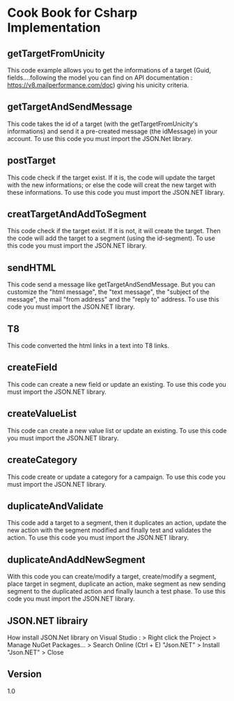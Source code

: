 Cook Book for Csharp Implementation
==


getTargetFromUnicity
--

This code example allows you to get the informations of a target (Guid, fields....following the model you can find on API documentation : https://v8.mailperformance.com/doc) giving his unicity criteria.

getTargetAndSendMessage
--

This code takes the id of a target (with the getTargetFromUnicity's informations) and send it a pre-created message (the idMessage) in your account.
To use this code you must import the JSON.Net library.

postTarget
--

This code check if the target exist. If it is, the code will update the target with the new informations; or else the code will creat the new target with these informations. 
To use this code you must import the JSON.NET library.

creatTargetAndAddToSegment
--

This code check if the target exist. If it is not, it will create the target. Then the code will add the target to a segment (using the id-segment).
To use this code you must import the JSON.NET library.

sendHTML
--

This code send a message like getTargetAndSendMessage. But you can customize the "html message", the "text message", the "subject of the message", the mail "from address" and the "reply to" address.
To use this code you must import the JSON.NET library.

T8
--

This code converted the html links in a text into T8 links.

createField
--

This code can create a new field or update an existing.
To use this code you must import the JSON.NET library.

createValueList
--

This code can create a new value list or update an existing.
To use this code you must import the JSON.NET library.

createCategory
--

This code create or update a category for a campaign.
To use this code you must import the JSON.NET library.

duplicateAndValidate
--

This code add a target to a segment, then it duplicates an action, update the new action with the segment modified and finally test and validates the action.
To use this code you must import the JSON.NET library.

duplicateAndAddNewSegment
--

With this code you can create/modify a target, create/modify a segment, place target in segment, duplicate an action, make segment as new sending segment to the duplicated action and finally launch a test phase.
To use this code you must import the JSON.NET library.

JSON.NET librairy
--

How install JSON.Net library on Visual Studio : > Right click the Project > Manage NuGet Packages... > Search Online (Ctrl + E) "Json.NET" > Install "Json.NET" > Close


Version
--

1.0 